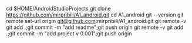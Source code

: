 cd $HOME/AndroidStudioProjects
git clone https://github.com/mirpribili/A1_android.git
cd A1_android
git --version
git remote set-url origin git@github.com:mirpribili/A1_android.git
git remote -v
git add .;git commit -m "add readme";git push origin
git remote -v
git add .;git commit -m "add project v 0.001";git push origin


